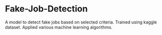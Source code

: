 # Fake-Job-Detection
A model to detect fake jobs based on selected criteria. 
Trained using kaggle dataset.
Applied various machine learning algorithms.
